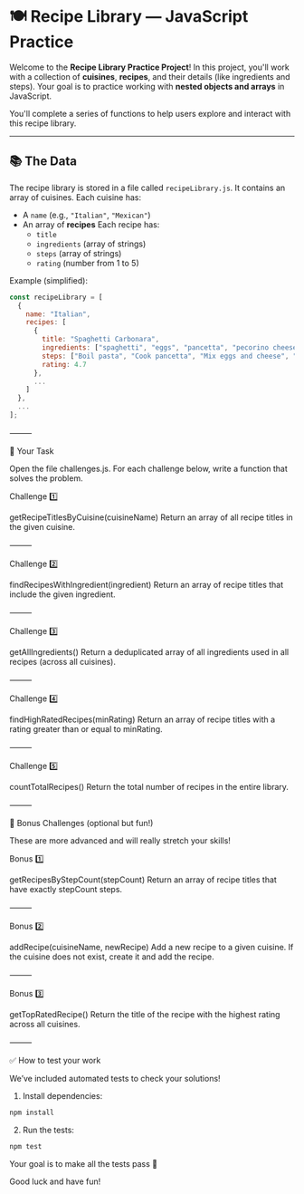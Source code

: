 # 🍽️ Recipe Library — JavaScript Practice

Welcome to the **Recipe Library Practice Project**! In this project, you'll work with a collection of **cuisines**, **recipes**, and their details (like ingredients and steps). Your goal is to practice working with **nested objects and arrays** in JavaScript.

You'll complete a series of functions to help users explore and interact with this recipe library.

---

## 📚 The Data

The recipe library is stored in a file called `recipeLibrary.js`. It contains an array of cuisines. Each cuisine has:

- A `name` (e.g., `"Italian"`, `"Mexican"`)
- An array of **recipes**
  Each recipe has:
  - `title`
  - `ingredients` (array of strings)
  - `steps` (array of strings)
  - `rating` (number from 1 to 5)

Example (simplified):

```js
const recipeLibrary = [
  {
    name: "Italian",
    recipes: [
      {
        title: "Spaghetti Carbonara",
        ingredients: ["spaghetti", "eggs", "pancetta", "pecorino cheese"],
        steps: ["Boil pasta", "Cook pancetta", "Mix eggs and cheese", "Combine everything"],
        rating: 4.7
      },
      ...
    ]
  },
  ...
];
```

⸻

🚀 Your Task

Open the file challenges.js.
For each challenge below, write a function that solves the problem.

Challenge 1️⃣

getRecipeTitlesByCuisine(cuisineName)
Return an array of all recipe titles in the given cuisine.

⸻

Challenge 2️⃣

findRecipesWithIngredient(ingredient)
Return an array of recipe titles that include the given ingredient.

⸻

Challenge 3️⃣

getAllIngredients()
Return a deduplicated array of all ingredients used in all recipes (across all cuisines).

⸻

Challenge 4️⃣

findHighRatedRecipes(minRating)
Return an array of recipe titles with a rating greater than or equal to minRating.

⸻

Challenge 5️⃣

countTotalRecipes()
Return the total number of recipes in the entire library.

⸻

🌟 Bonus Challenges (optional but fun!)

These are more advanced and will really stretch your skills!

Bonus 1️⃣

getRecipesByStepCount(stepCount)
Return an array of recipe titles that have exactly stepCount steps.

⸻

Bonus 2️⃣

addRecipe(cuisineName, newRecipe)
Add a new recipe to a given cuisine. If the cuisine does not exist, create it and add the recipe.

⸻

Bonus 3️⃣

getTopRatedRecipe()
Return the title of the recipe with the highest rating across all cuisines.

⸻

✅ How to test your work

We’ve included automated tests to check your solutions!

1. Install dependencies:

```bash
npm install
```

2. Run the tests:

```bash
npm test
```

Your goal is to make all the tests pass 🎉

Good luck and have fun!
